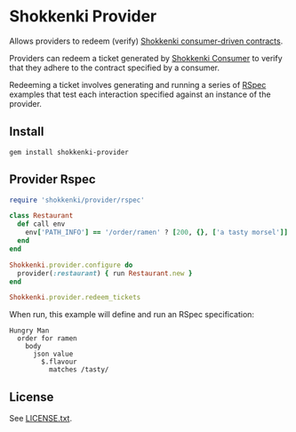 # Shokkenki Provider

Allows providers to redeem (verify) [Shokkenki consumer-driven contracts](https://github.com/brentsnook/shokkenki).

Providers can redeem a ticket generated by [Shokkenki Consumer](https://github.com/brentsnook/shokkenki-consumer) to verify that they adhere to the contract specified by a consumer.

Redeeming a ticket involves generating and running a series of [RSpec](http://rspec.info) examples that test each interaction specified against an instance of the provider.

## Install

    gem install shokkenki-provider

## Provider Rspec

```ruby
require 'shokkenki/provider/rspec'

class Restaurant
  def call env
    env['PATH_INFO'] == '/order/ramen' ? [200, {}, ['a tasty morsel']] : raise('Unsupported path')
  end
end

Shokkenki.provider.configure do
  provider(:restaurant) { run Restaurant.new }
end

Shokkenki.provider.redeem_tickets
```

When run, this example will define and run an RSpec specification:

```
Hungry Man
  order for ramen
    body
      json value
        $.flavour
          matches /tasty/
```

## License

See [LICENSE.txt](LICENSE.txt).



